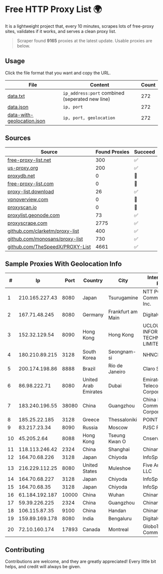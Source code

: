 
# Free HTTP Proxy List 🌍

It is a lightweight project that, every 10 minutes, scrapes lots of free-proxy sites, validates if it works, and serves a clean proxy list.


> Scraper found **9165** proxies at the latest update. Usable proxies are below.

## Usage

Click the file format that you want and copy the URL.


|File|Content|Count|
|----|-------|-----|
|[data.txt](https://raw.githubusercontent.com/themiralay/Proxy-List-World/master/data.txt)|`ip_address:port` combined (seperated new line)|272|
|[data.json](https://raw.githubusercontent.com/themiralay/Proxy-List-World/master/data.json)|`ip, port`|272|
|[data-with-geolocation.json](https://raw.githubusercontent.com/themiralay/Proxy-List-World/master/data-with-geolocation.json)|`ip, port, geolocation`|272|

## Sources

|Source|Found Proxies|Succeed|
|------|-------------|-------|
|[free-proxy-list.net](https://free-proxy-list.net)|300|✅|
|[us-proxy.org](https://www.us-proxy.org)|200|✅|
|[proxydb.net](http://proxydb.net)|0|🚫|
|[free-proxy-list.com](https://free-proxy-list.com/?page=&port=&type%5B%5D=http&type%5B%5D=https&up_time=0&search=Search)|0|🚫|
|[proxy-list.download](https://www.proxy-list.download/HTTP)|26|✅|
|[vpnoverview.com](https://vpnoverview.com/privacy/anonymous-browsing/free-proxy-servers)|0|🚫|
|[proxyscan.io](https://www.proxyscan.io)|0|🚫|
|[proxylist.geonode.com](https://proxylist.geonode.com/api/proxy-list?limit=300&page=1&sort_by=lastChecked&sort_type=desc&protocols=http,https)|73|✅|
|[proxyscrape.com](https://api.proxyscrape.com/v2/?request=displayproxies&protocol=http&timeout=10000&country=all&ssl=all&anonymity=all)|2775|✅|
|[github.com/clarketm/proxy-list](https://raw.githubusercontent.com/clarketm/proxy-list/master/proxy-list-raw.txt)|400|✅|
|[github.com/monosans/proxy-list](https://raw.githubusercontent.com/monosans/proxy-list/main/proxies/http.txt)|730|✅|
|[github.com/TheSpeedX/PROXY-List](https://raw.githubusercontent.com/TheSpeedX/PROXY-List/master/http.txt)|4661|✅|


## Sample Proxies With Geolocation Info

|#|Ip|Port|Country|City|Internet Service Provider|
|-|--|----|-------|----|-------------------------|
|1|210.165.227.43|8080|Japan|Tsurugamine|NTT PC Communications, Inc.|
|2|167.71.48.245|8080|Germany|Frankfurt am Main|DigitalOcean, LLC|
|3|152.32.129.54|8090|Hong Kong|Hong Kong|UCLOUD INFORMATION TECHNOLOGY (HK) LIMITED|
|4|180.210.89.215|3128|South Korea|Seongnam-si|NHNCLOUD|
|5|200.174.198.86|8888|Brazil|Rio de Janeiro|Claro S.A|
|6|86.98.222.71|8080|United Arab Emirates|Dubai|Emirates Telecommunications Corporation|
|7|183.240.196.55|38080|China|Guangzhou|China Mobile Communications Corporation|
|8|185.25.22.185|3128|Greece|Thessaloniki|POINTER-CLOUD2|
|9|83.217.23.34|8090|Russia|Moscow|PJSC Rostelecom|
|10|45.205.2.64|8088|Hong Kong|Tseung Kwan O|Cnservers LLC|
|11|118.113.246.42|2324|China|Shanghai|Chinanet|
|12|164.70.68.226|3128|Japan|Chiyoda|InfoSphere|
|13|216.229.112.25|8080|United States|Muleshoe|Five Area Systems, LLC|
|14|164.70.68.227|3128|Japan|Chiyoda|InfoSphere|
|15|164.70.68.35|3128|Japan|Chiyoda|InfoSphere|
|16|61.184.192.187|10000|China|Wuhan|Chinanet|
|17|59.39.226.225|2324|China|Guangzhou|Chinanet|
|18|106.115.87.35|9100|China|Handan|Chinanet|
|19|159.89.169.178|8080|India|Bengaluru|DigitalOcean, LLC|
|20|72.10.160.174|17893|Canada|Montreal|GloboTech Communications|



## Contributing

Contributions are welcome, and they are greatly appreciated! Every
little bit helps, and credit will always be given.

